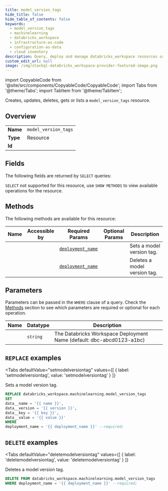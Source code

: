 ```yaml
--- 
title: model_version_tags
hide_title: false
hide_table_of_contents: false
keywords:
  - model_version_tags
  - machinelearning
  - databricks_workspace
  - infrastructure-as-code
  - configuration-as-data
  - cloud inventory
description: Query, deploy and manage databricks_workspace resources using SQL
custom_edit_url: null
image: /img/stackql-databricks_workspace-provider-featured-image.png
---
```


import CopyableCode from '@site/src/components/CopyableCode/CopyableCode';
import Tabs from '@theme/Tabs';
import TabItem from '@theme/TabItem';

Creates, updates, deletes, gets or lists a <code>model_version_tags</code> resource.

## Overview
<table><tbody>
<tr><td><b>Name</b></td><td><code>model_version_tags</code></td></tr>
<tr><td><b>Type</b></td><td>Resource</td></tr>
<tr><td><b>Id</b></td><td><CopyableCode code="databricks_workspace.machinelearning.model_version_tags" /></td></tr>
</tbody></table>

## Fields

The following fields are returned by `SELECT` queries:

`SELECT` not supported for this resource, use `SHOW METHODS` to view available operations for the resource.


## Methods

The following methods are available for this resource:

<table>
<thead>
    <tr>
    <th>Name</th>
    <th>Accessible by</th>
    <th>Required Params</th>
    <th>Optional Params</th>
    <th>Description</th>
    </tr>
</thead>
<tbody>
<tr>
    <td><a href="#setmodelversiontag"><CopyableCode code="setmodelversiontag" /></a></td>
    <td><CopyableCode code="replace" /></td>
    <td><a href="#parameter-deployment_name"><code>deployment_name</code></a></td>
    <td></td>
    <td>Sets a model version tag.</td>
</tr>
<tr>
    <td><a href="#deletemodelversiontag"><CopyableCode code="deletemodelversiontag" /></a></td>
    <td><CopyableCode code="delete" /></td>
    <td><a href="#parameter-deployment_name"><code>deployment_name</code></a></td>
    <td></td>
    <td>Deletes a model version tag.</td>
</tr>
</tbody>
</table>

## Parameters

Parameters can be passed in the `WHERE` clause of a query. Check the [Methods](#methods) section to see which parameters are required or optional for each operation.

<table>
<thead>
    <tr>
    <th>Name</th>
    <th>Datatype</th>
    <th>Description</th>
    </tr>
</thead>
<tbody>
<tr id="parameter-deployment_name">
    <td><CopyableCode code="deployment_name" /></td>
    <td><code>string</code></td>
    <td>The Databricks Workspace Deployment Name (default: dbc-abcd0123-a1bc)</td>
</tr>
</tbody>
</table>

## `REPLACE` examples

<Tabs
    defaultValue="setmodelversiontag"
    values={[
        { label: 'setmodelversiontag', value: 'setmodelversiontag' }
    ]}
>
<TabItem value="setmodelversiontag">

Sets a model version tag.

```sql
REPLACE databricks_workspace.machinelearning.model_version_tags
SET 
data__name = '{{ name }}',
data__version = '{{ version }}',
data__key = '{{ key }}',
data__value = '{{ value }}'
WHERE 
deployment_name = '{{ deployment_name }}' --required;
```
</TabItem>
</Tabs>


## `DELETE` examples

<Tabs
    defaultValue="deletemodelversiontag"
    values={[
        { label: 'deletemodelversiontag', value: 'deletemodelversiontag' }
    ]}
>
<TabItem value="deletemodelversiontag">

Deletes a model version tag.

```sql
DELETE FROM databricks_workspace.machinelearning.model_version_tags
WHERE deployment_name = '{{ deployment_name }}' --required;
```
</TabItem>
</Tabs>

